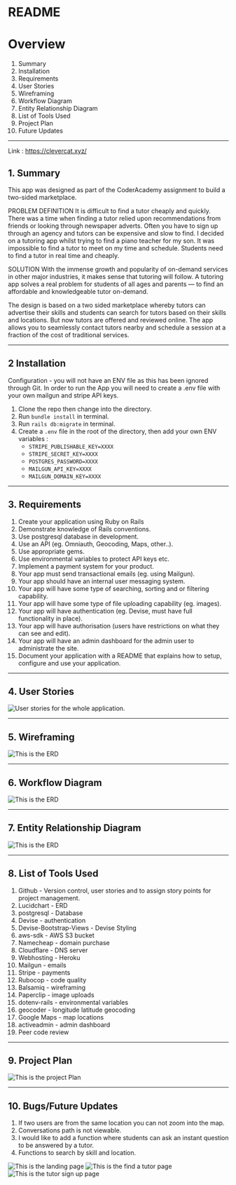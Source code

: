 # README
# Overview

1. Summary
2. Installation
3. Requirements
4. User Stories
5. Wireframing
6. Workflow Diagram
7. Entity Relationship Diagram
8. List of Tools Used
9. Project Plan
10. Future Updates

------------------

Link : https://clevercat.xyz/
## 1. Summary
This app was designed as part of the CoderAcademy assignment to build a two-sided marketplace.

PROBLEM DEFINITION
It is difficult to find a tutor cheaply and quickly. There was a time when finding a tutor relied upon recommendations from friends or looking through newspaper adverts. Often you have to sign up through an agency and tutors can be expensive and slow to find. I decided on a tutoring app whilst trying to find a piano teacher for my son. It was impossible to find a tutor to meet on my time and schedule. Students need to find a tutor in real time and cheaply.

SOLUTION
With the immense growth and popularity of on-demand services in other major industries, it makes sense that tutoring will follow.
A tutoring app solves a real problem for students of all ages and parents — to find an affordable and knowledgeable tutor on-demand.

The design is based on a two sided marketplace whereby tutors can advertise their skills and students can search for tutors based on their skills and locations.
But now tutors are offered and reviewed online. The app allows you to seamlessly contact tutors nearby and schedule a session at a fraction of the cost of traditional services.

-----------------------
## 2 Installation
Configuration - you will not have an ENV file as this has been ignored through Git. In order to run the App you will need to create a .env file with your own mailgun and stripe API keys.
1. Clone the repo then change into the directory.
2. Run `bundle install` in terminal.
3. Run `rails db:migrate` in terminal.
4. Create a `.env` file in the root of the directory, then add your own ENV variables :
   - `STRIPE_PUBLISHABLE_KEY=XXXX`
   - `STRIPE_SECRET_KEY=XXXX`
   - `POSTGRES_PASSWORD=XXXX`
   - `MAILGUN_API_KEY=XXXX`
   - `MAILGUN_DOMAIN_KEY=XXXX`

--------------

## 3. Requirements
1. Create your application using Ruby on Rails
2. Demonstrate knowledge of Rails conventions.
3. Use postgresql database in development.
4. Use an API (eg. Omniauth, Geocoding, Maps, other..).
5. Use appropriate gems.
6. Use environmental variables to protect API keys etc.
7. Implement a payment system for your product.
8. Your app must send transactional emails (eg. using Mailgun).
9. Your app should have an internal user messaging system.
10. Your app will have some type of searching, sorting and or filtering capability.
11. Your app will have some type of file uploading capability (eg. images).
12. Your app will have authentication (eg. Devise, must have full functionality in place).
13. Your app will have authorisation (users have restrictions on what they can see and edit).
14. Your app will have an admin dashboard for the admin user to administrate the site.
15. Document your application with a README that explains how to setup, configure and use your application.

-----------------------
## 4. User Stories
![User stories for the whole application.](app/assets/images/user_stories.png)

-----------------------

## 5. Wireframing
![This is the ERD](app/assets/images/wireframe.png)

-----------------------

## 6. Workflow Diagram
![This is the ERD](app/assets/images/workflow.png)

-------------

## 7. Entity Relationship Diagram
![This is the ERD](app/assets/images/ERD.png)

----------------

## 8. List of Tools Used
1. Github - Version control, user stories and to assign story points for project management.
2. Lucidchart - ERD
3. postgresql - Database
4. Devise - authentication
5. Devise-Bootstrap-Views - Devise Styling
6. aws-sdk - AWS S3 bucket
7. Namecheap - domain purchase
8. Cloudflare - DNS server
9. Webhosting - Heroku
10. Mailgun - emails
11. Stripe - payments
12. Rubocop - code quality
13. Balsamiq - wireframing
14. Paperclip - image uploads
15. dotenv-rails - environmental variables
16. geocoder - longitude latitude geocoding
17. Google Maps - map locations
18. activeadmin - admin dashboard
19. Peer code review

------------------

## 9. Project Plan
![This is the project Plan](app/assets/images/Projectplan.png)

-------------------
## 10. Bugs/Future Updates
1. If two users are from the same location you can not zoom into the map.
2. Conversations path is not viewable.
3. I would like to add a function where students can ask an instant question to be answered by a tutor.
4. Functions to search by skill and location.




![This is the landing page](app/assets/images/landing.png)
![This is the find a tutor page](app/assets/images/find_a_tutor.png)
![This is the tutor sign up page](app/assets/images/tutor_signup.png)
